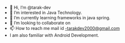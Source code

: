 - 👋 Hi, I’m @tarak-dev
- 👀 I’m interested in Java Technology.
- 🌱 I’m currently learning frameworks in java spring.
- 💞️ I’m looking to collaborate on 
- 📫 How to reach me mail id -tarakdev2000@gmail.com
-    I am also familiar with Android Development.

<!---
tarak-dev/tarak-dev is a ✨ special ✨ repository because its `README.md` (this file) appears on your GitHub profile.
You can click the Preview link to take a look at your changes.
--->

